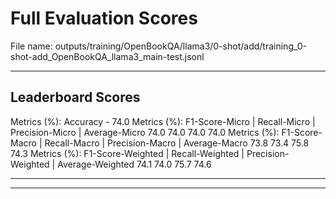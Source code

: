 # Full Evaluation Scores

File name: outputs/training/OpenBookQA/llama3/0-shot/add/training_0-shot-add_OpenBookQA_llama3_main-test.jsonl


---

## Leaderboard Scores

Metrics (%): Accuracy - 74.0
Metrics (%): F1-Score-Micro | Recall-Micro | Precision-Micro | Average-Micro
                74.0        74.0          74.0        74.0
Metrics (%): F1-Score-Macro | Recall-Macro | Precision-Macro | Average-Macro
                73.8        73.4          75.8        74.3
Metrics (%): F1-Score-Weighted | Recall-Weighted | Precision-Weighted | Average-Weighted
                74.1        74.0          75.7        74.6

---


---

